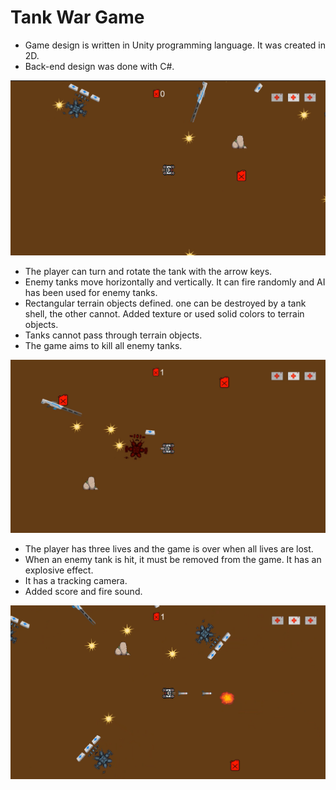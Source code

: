 # Tank War Game
- Game design is written in Unity programming language. It was created in 2D.
- Back-end design was done with C#.

<img src="https://github.com/BerkeErdm/Tank-War-Game/blob/main/Tank%20War%20Game/Tank%20War%20Game%201.png" width="auto"> 

- The player can turn and rotate the tank with the arrow keys.
- Enemy tanks move horizontally and vertically. It can fire randomly and AI has been used for enemy tanks.
- Rectangular terrain objects defined. one can be destroyed by a tank shell, the other cannot. Added texture or used solid colors to terrain objects.
- Tanks cannot pass through terrain objects.
- The game aims to kill all enemy tanks.

<img src="https://github.com/BerkeErdm/Tank-War-Game/blob/main/Tank%20War%20Game/Tank%20War%20Game%203.png" width="auto"> 

- The player has three lives and the game is over when all lives are lost.
- When an enemy tank is hit, it must be removed from the game. It has an explosive effect.
- It has a tracking camera.
- Added score and fire sound.

<img src="https://github.com/BerkeErdm/Tank-War-Game/blob/main/Tank%20War%20Game/Tank%20War%20Game%202.png" width="auto"> 

